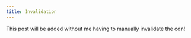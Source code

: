 ```yaml
---
title: Invalidation
---
```

This post will be added without me having to manually invalidate the cdn!
